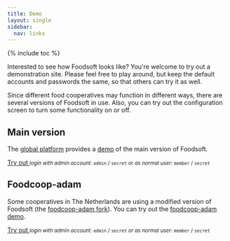 ```yaml
---
title: Demo
layout: single
sidebar:
  nav: links
---
```

{% include toc %}

Interested to see how Foodsoft looks like? You're welcome to try out a
demonstration site. Please feel free to play around, but keep the default
accounts and passwords the same, so that others can try it as well.

Since different food cooperatives may function in different ways, there are
several versions of Foodsoft in use. Also, you can try out the configuration
screen to turn some functionality on or off.


## Main version

The [global platform](/global-foodsoft-platform) provides a [demo](https://app.foodcoops.net.foodcoops.info/demo/)
of the main version of Foodsoft.

<a href="https://app.foodcoops.net.foodcoops.info/demo/" rel="nofollow" class="btn btn--inverse">Try out <i class="fa fa-chevron-right"></i></a>
<small>
  _login with admin account:_ `admin` / `secret`
  _or as normal user:_ `member` / `secret`
</small>


## Foodcoop-adam

Some cooperatives in The Netherlands are using a modified version of Foodsoft
(the [foodcoop-adam fork](https://github.com/foodcoop-adam/foodsoft)). You can
try out the [foodcoop-adam demo](https://order.voedselcollectief.org/foodsoft/demo).

<a href="https://order.voedselcollectief.org/foodsoft/demo" rel="nofollow" class="btn btn--inverse">Try out <i class="fa fa-chevron-right"></i></a>
<small>
  _login with admin account:_ `admin` / `secret`
  _or as normal user:_ `member` / `secret`
</small>
